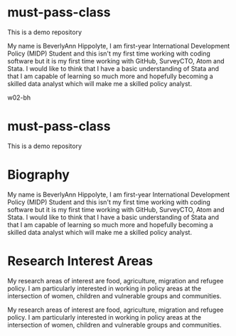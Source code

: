 # must-pass-class
This is a demo repository

My name is BeverlyAnn Hippolyte, I am first-year International Development Policy (MIDP) Student and this isn't my first time working with coding software but it is my first
time working with GitHub, SurveyCTO, Atom and Stata. I would like to think that I have a basic understanding of Stata and that I am capable of learning so much more
and hopefully becoming a skilled data analyst which will make me a skilled policy analyst.

 w02-bh
# must-pass-class
This is a demo repository

Biography 
=====================================
My name is BeverlyAnn Hippolyte, I am first-year International Development Policy (MIDP) Student and this isn't my first time working with coding software but it is my first
time working with GitHub, SurveyCTO, Atom and Stata. I would like to think that I have a basic understanding of Stata and that I am capable of learning so much more
and hopefully becoming a skilled data analyst which will make me a skilled policy analyst.

Research Interest Areas 
====================================
My research areas of interest are food, agriculture, migration and refugee policy. 
I am particularly interested in working in policy areas at the intersection of women, children and vulnerable groups and communities. 

My research areas of interest are food, agriculture, migration and refugee policy.
I am particularly interested in working in policy areas at the intersection of women, children and vulnerable groups and communities.



